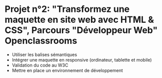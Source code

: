 # Projet n°2: "Transformez une maquette en site web avec HTML &amp; CSS", Parcours "Développeur Web" Openclassrooms
- Utiliser les balises sémantiques
- Intégrer une maquette en responsive (ordinateur, tablette et mobile)
- Validation du code au W3C
- Mettre en place un environnement de développement
